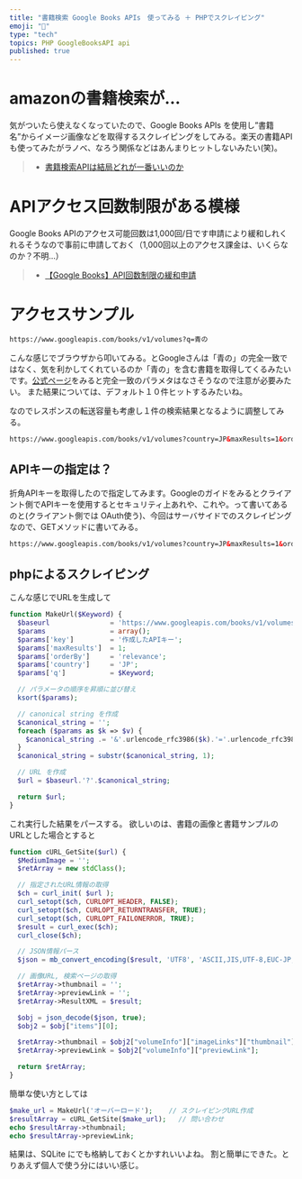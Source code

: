 ```yaml
---
title: "書籍検索 Google Books APIs　使ってみる ＋ PHPでスクレイピング"
emoji: "📝"
type: "tech"
topics: PHP GoogleBooksAPI api
published: true
---
```


# amazonの書籍検索が…
気がついたら使えなくなっていたので、Google Books APIs を使用し”書籍名”からイメージ画像などを取得するスクレイピングをしてみる。楽天の書籍APIも使ってみたがラノベ、なろう関係などはあんまりヒットしないみたい(笑)。

>+ [書籍検索APIは結局どれが一番いいのか](https://qiita.com/Hidekazu-Karino/items/3c2edbadbcbf1551c6cf)

# APIアクセス回数制限がある模様
Google Books APIのアクセス可能回数は1,000回/日です申請により緩和しれくれるそうなので事前に申請しておく（1,000回以上のアクセス課金は、いくらなのか？不明…）

>+ [【Google Books】API回数制限の緩和申請](http://lnovel.diary.to/archives/65829762.html)

# アクセスサンプル
```html
https://www.googleapis.com/books/v1/volumes?q=青の
```
こんな感じでブラウザから叩いてみる。とGoogleさんは「青の」の完全一致ではなく、気を利かしてくれているのか「青の」を含む書籍を取得してくるみたいです。[公式ページ](https://developers.google.com/books/docs/overview)をみると完全一致のパラメタはなさそうなので注意が必要みたい。
また結果については、デフォルト１０件ヒットするみたいね。

なのでレスポンスの転送容量も考慮し１件の検索結果となるように調整してみる。

```html
https://www.googleapis.com/books/v1/volumes?country=JP&maxResults=1&orderBy=relevance&q=オーバーロード
```

## APIキーの指定は？
折角APIキーを取得したので指定してみます。Googleのガイドをみるとクライアント側でAPIキーを使用するとセキュリティ上あれや、これや。って書いてあるのと(クライアント側では OAuth使う)、今回はサーバサイドでのスクレイピングなので、GETメソッドに書いてみる。

```html
https://www.googleapis.com/books/v1/volumes?country=JP&maxResults=1&orderBy=relevance&q=オーバーロード&key=作成したAPIキー
```

## phpによるスクレイピング
こんな感じでURLを生成して

```php
function MakeUrl($Keyword) {
  $baseurl               = 'https://www.googleapis.com/books/v1/volumes';
  $params                = array();
  $params['key']         = '作成したAPIキー';
  $params['maxResults']  = 1;
  $params['orderBy']     = 'relevance';
  $params['country']     = 'JP';
  $params['q']           = $Keyword;

  // パラメータの順序を昇順に並び替え
  ksort($params);

  // canonical string を作成
  $canonical_string = '';
  foreach ($params as $k => $v) {
    $canonical_string .= '&'.urlencode_rfc3986($k).'='.urlencode_rfc3986($v);
  }
  $canonical_string = substr($canonical_string, 1);

  // URL を作成
  $url = $baseurl.'?'.$canonical_string;

  return $url;
}
```

これ実行した結果をパースする。
欲しいのは、書籍の画像と書籍サンプルのURLとした場合とすると

```php
function cURL_GetSite($url) {
  $MediumImage = '';
  $retArray = new stdClass();

  // 指定されたURL情報の取得
  $ch = curl_init( $url );
  curl_setopt($ch, CURLOPT_HEADER, FALSE);
  curl_setopt($ch, CURLOPT_RETURNTRANSFER, TRUE);
  curl_setopt($ch, CURLOPT_FAILONERROR, TRUE);
  $result = curl_exec($ch);
  curl_close($ch);

  // JSON情報パース
  $json = mb_convert_encoding($result, 'UTF8', 'ASCII,JIS,UTF-8,EUC-JP,SJIS-WIN');

  // 画像URL, 検索ページの取得
  $retArray->thumbnail = '';
  $retArray->previewLink = '';
  $retArray->ResultXML = $result;

  $obj = json_decode($json, true);
  $obj2 = $obj["items"][0];

  $retArray->thumbnail = $obj2["volumeInfo"]["imageLinks"]["thumbnail"];
  $retArray->previewLink = $obj2["volumeInfo"]["previewLink"];

  return $retArray;
}
```

簡単な使い方としては

```php
$make_url = MakeUrl('オーバーロード');    // スクレイピングURL作成
$resultArray = cURL_GetSite($make_url);   // 問い合わせ
echo $resultArray->thumbnail;
echo $resultArray->previewLink;
```

結果は、SQLite にでも格納しておくとかすれいいよね。
割と簡単にできた。とりあえず個人で使う分にはいい感じ。


